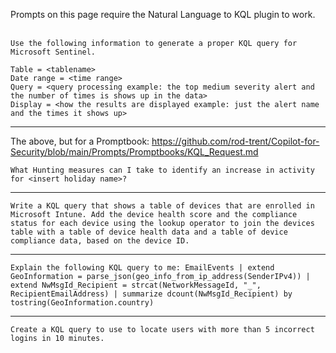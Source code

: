 Prompts on this page require the Natural Language to KQL plugin to work.
<br><br>
```
Use the following information to generate a proper KQL query for Microsoft Sentinel.

Table = <tablename>
Date range = <time range>
Query = <query processing example: the top medium severity alert and the number of times is shows up in the data>
Display = <how the results are displayed example: just the alert name and the times it shows up>
```
---
The above, but for a Promptbook: https://github.com/rod-trent/Copilot-for-Security/blob/main/Prompts/Promptbooks/KQL_Request.md
```
What Hunting measures can I take to identify an increase in activity for <insert holiday name>?
```
---
```
Write a KQL query that shows a table of devices that are enrolled in Microsoft Intune. Add the device health score and the compliance status for each device using the lookup operator to join the devices table with a table of device health data and a table of device compliance data, based on the device ID.
```
---
```
Explain the following KQL query to me: EmailEvents | extend GeoInformation = parse_json(geo_info_from_ip_address(SenderIPv4)) | extend NwMsgId_Recipient = strcat(NetworkMessageId, "_", RecipientEmailAddress) | summarize dcount(NwMsgId_Recipient) by tostring(GeoInformation.country)
```
---
```
Create a KQL query to use to locate users with more than 5 incorrect logins in 10 minutes.
```

